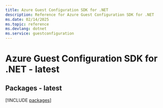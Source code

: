 ```yaml
---
title: Azure Guest Configuration SDK for .NET
description: Reference for Azure Guest Configuration SDK for .NET
ms.date: 02/14/2025
ms.topic: reference
ms.devlang: dotnet
ms.service: guestconfiguration
---
```

# Azure Guest Configuration SDK for .NET - latest
## Packages - latest
[!INCLUDE [packages](guest-configuration-index.md)]